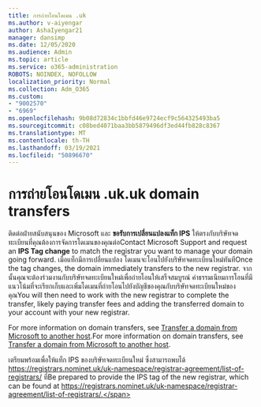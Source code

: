 ```yaml
---
title: การถ่ายโอนโดเมน .uk
ms.author: v-aiyengar
author: AshaIyengar21
manager: dansimp
ms.date: 12/05/2020
ms.audience: Admin
ms.topic: article
ms.service: o365-administration
ROBOTS: NOINDEX, NOFOLLOW
localization_priority: Normal
ms.collection: Adm_O365
ms.custom:
- "9002570"
- "6969"
ms.openlocfilehash: 9b08d72834c1bbfd46e9724ecf9c564325493ba5
ms.sourcegitcommit: c08bed4071baa3bb5879496df3ed44fb828c8367
ms.translationtype: MT
ms.contentlocale: th-TH
ms.lasthandoff: 03/19/2021
ms.locfileid: "50896670"
---
```

# <a name="uk-domain-transfers"></a><span data-ttu-id="dd831-102">การถ่ายโอนโดเมน .uk</span><span class="sxs-lookup"><span data-stu-id="dd831-102">.uk domain transfers</span></span>

<span data-ttu-id="dd831-103">ติดต่อฝ่ายสนับสนุนของ Microsoft และ **ขอรับการเปลี่ยนแปลงแท็ก IPS** ให้ตรงกับบริษัทจดทะเบียนที่คุณต้องการจัดการโดเมนของคุณต่อ</span><span class="sxs-lookup"><span data-stu-id="dd831-103">Contact Microsoft Support and request an **IPS Tag change** to match the registrar you want to manage your domain going forward.</span></span> <span data-ttu-id="dd831-104">เมื่อแท็กมีการเปลี่ยนแปลง โดเมนจะโอนไปยังบริษัทจดทะเบียนใหม่ทันที</span><span class="sxs-lookup"><span data-stu-id="dd831-104">Once the tag changes, the domain immediately transfers to the new registrar.</span></span> <span data-ttu-id="dd831-105">จากนั้นคุณจะต้องร่วมงานกับบริษัทจดทะเบียนใหม่เพื่อถ่ายโอนให้เสร็จสมบูรณ์ ค่าธรรมเนียมการโอนที่มีแนวโน้มที่จะเรียกเก็บและเพิ่มโดเมนที่ถ่ายโอนไปยังบัญชีของคุณกับบริษัทจดทะเบียนใหม่ของคุณ</span><span class="sxs-lookup"><span data-stu-id="dd831-105">You will then need to work with the new registrar to complete the transfer, likely paying transfer fees and adding the transferred domain to your account with your new registrar.</span></span>

<span data-ttu-id="dd831-106">For more information on domain transfers, see [Transfer a domain from Microsoft to another host](https://docs.microsoft.com/microsoft-365/admin/get-help-with-domains/transfer-a-domain-from-microsoft-to-another-host?view=o365-worldwide).</span><span class="sxs-lookup"><span data-stu-id="dd831-106">For more information on domain transfers, see [Transfer a domain from Microsoft to another host](https://docs.microsoft.com/microsoft-365/admin/get-help-with-domains/transfer-a-domain-from-microsoft-to-another-host?view=o365-worldwide).</span></span>

<span data-ttu-id="dd831-107">เตรียมพร้อมเพื่อให้แท็ก IPS ของบริษัทจดทะเบียนใหม่ ซึ่งสามารถพบได้ https://registrars.nominet.uk/uk-namespace/registrar-agreement/list-of-registrars/ ที่</span><span class="sxs-lookup"><span data-stu-id="dd831-107">Be prepared to provide the IPS tag of the new registrar, which can be found at https://registrars.nominet.uk/uk-namespace/registrar-agreement/list-of-registrars/.</span></span>
